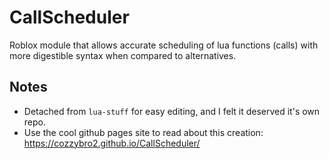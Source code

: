 # CallScheduler
Roblox module that allows accurate scheduling of lua functions (calls) with more digestible syntax when compared to alternatives.

## Notes

* Detached from `lua-stuff` for easy editing, and I felt it deserved it's own repo.
* Use the cool github pages site to read about this creation: https://cozzybro2.github.io/CallScheduler/
